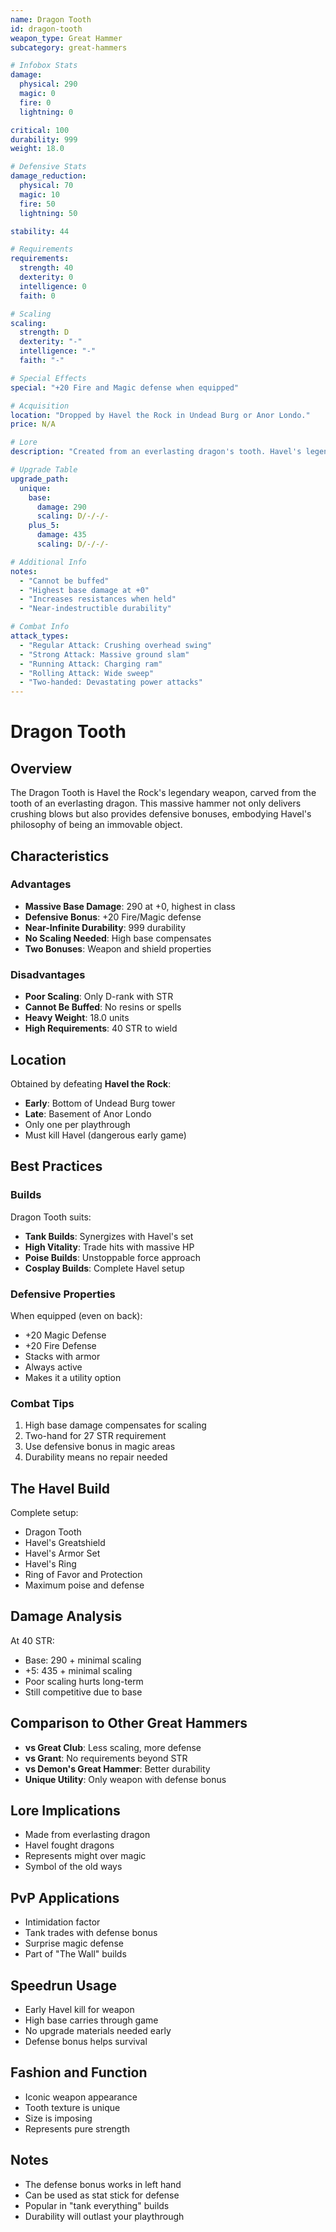 ```yaml
---
name: Dragon Tooth
id: dragon-tooth
weapon_type: Great Hammer
subcategory: great-hammers

# Infobox Stats
damage:
  physical: 290
  magic: 0
  fire: 0
  lightning: 0

critical: 100
durability: 999
weight: 18.0

# Defensive Stats  
damage_reduction:
  physical: 70
  magic: 10
  fire: 50
  lightning: 50

stability: 44

# Requirements
requirements:
  strength: 40
  dexterity: 0
  intelligence: 0
  faith: 0

# Scaling
scaling:
  strength: D
  dexterity: "-"
  intelligence: "-"
  faith: "-"

# Special Effects
special: "+20 Fire and Magic defense when equipped"

# Acquisition
location: "Dropped by Havel the Rock in Undead Burg or Anor Londo."
price: N/A

# Lore
description: "Created from an everlasting dragon's tooth. Havel's legendary weapon, also increases magic and fire defense."

# Upgrade Table
upgrade_path:
  unique:
    base:
      damage: 290
      scaling: D/-/-/-
    plus_5:
      damage: 435
      scaling: D/-/-/-

# Additional Info
notes:
  - "Cannot be buffed"
  - "Highest base damage at +0"
  - "Increases resistances when held"
  - "Near-indestructible durability"

# Combat Info
attack_types:
  - "Regular Attack: Crushing overhead swing"
  - "Strong Attack: Massive ground slam"
  - "Running Attack: Charging ram"
  - "Rolling Attack: Wide sweep"
  - "Two-handed: Devastating power attacks"
---
```


# Dragon Tooth

## Overview
The Dragon Tooth is Havel the Rock's legendary weapon, carved from the tooth of an everlasting dragon. This massive hammer not only delivers crushing blows but also provides defensive bonuses, embodying Havel's philosophy of being an immovable object.

## Characteristics

### Advantages
- **Massive Base Damage**: 290 at +0, highest in class
- **Defensive Bonus**: +20 Fire/Magic defense
- **Near-Infinite Durability**: 999 durability
- **No Scaling Needed**: High base compensates
- **Two Bonuses**: Weapon and shield properties

### Disadvantages
- **Poor Scaling**: Only D-rank with STR
- **Cannot Be Buffed**: No resins or spells
- **Heavy Weight**: 18.0 units
- **High Requirements**: 40 STR to wield

## Location
Obtained by defeating **Havel the Rock**:
- **Early**: Bottom of Undead Burg tower
- **Late**: Basement of Anor Londo
- Only one per playthrough
- Must kill Havel (dangerous early game)

## Best Practices

### Builds
Dragon Tooth suits:
- **Tank Builds**: Synergizes with Havel's set
- **High Vitality**: Trade hits with massive HP
- **Poise Builds**: Unstoppable force approach
- **Cosplay Builds**: Complete Havel setup

### Defensive Properties
When equipped (even on back):
- +20 Magic Defense
- +20 Fire Defense
- Stacks with armor
- Always active
- Makes it a utility option

### Combat Tips
1. High base damage compensates for scaling
2. Two-hand for 27 STR requirement
3. Use defensive bonus in magic areas
4. Durability means no repair needed

## The Havel Build
Complete setup:
- Dragon Tooth
- Havel's Greatshield  
- Havel's Armor Set
- Havel's Ring
- Ring of Favor and Protection
- Maximum poise and defense

## Damage Analysis
At 40 STR:
- Base: 290 + minimal scaling
- +5: 435 + minimal scaling
- Poor scaling hurts long-term
- Still competitive due to base

## Comparison to Other Great Hammers
- **vs Great Club**: Less scaling, more defense
- **vs Grant**: No requirements beyond STR
- **vs Demon's Great Hammer**: Better durability
- **Unique Utility**: Only weapon with defense bonus

## Lore Implications
- Made from everlasting dragon
- Havel fought dragons
- Represents might over magic
- Symbol of the old ways

## PvP Applications
- Intimidation factor
- Tank trades with defense bonus
- Surprise magic defense
- Part of "The Wall" builds

## Speedrun Usage
- Early Havel kill for weapon
- High base carries through game
- No upgrade materials needed early
- Defense bonus helps survival

## Fashion and Function
- Iconic weapon appearance
- Tooth texture is unique
- Size is imposing
- Represents pure strength

## Notes
- The defense bonus works in left hand
- Can be used as stat stick for defense
- Popular in "tank everything" builds
- Durability will outlast your playthrough